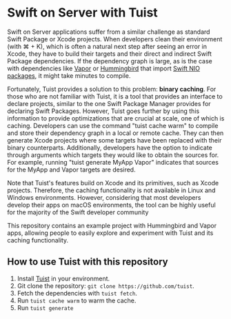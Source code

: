 # Swift on Server with Tuist

Swift on Server applications suffer from a similar challenge as standard Swift Package or Xcode projects. When developers clean their environment (with ⌘ + K), which is often a natural next step after seeing an error in Xcode, they have to build their targets and their direct and indirect Swift Package dependencies. If the dependency graph is large, as is the case with dependencies like [Vapor](https://vapor.codes) or [Hummingbird](https://github.com/hummingbird-project/hummingbird) that import [Swift NIO packages](https://github.com/apple/swift-nio), it might take minutes to compile.

Fortunately, Tuist provides a solution to this problem: **binary caching**. For those who are not familiar with Tuist, it is a tool that provides an interface to declare projects, similar to the one Swift Package Manager provides for declaring Swift Packages. However, Tuist goes further by using this information to provide optimizations that are crucial at scale, one of which is caching. Developers can use the command "tuist cache warm" to compile and store their dependency graph in a local or remote cache. They can then generate Xcode projects where some targets have been replaced with their binary counterparts. Additionally, developers have the option to indicate through arguments which targets they would like to obtain the sources for. For example, running "tuist generate MyApp Vapor" indicates that sources for the MyApp and Vapor targets are desired.

Note that Tuist's features build on Xcode and its primitives, such as Xcode projects. Therefore, the caching functionality is not available in Linux and Windows environments. However, considering that most developers develop their apps on macOS environments, the tool can be highly useful for the majority of the Swift developer community

This repository contains an example project with Hummingbird and Vapor apps, allowing people to easily explore and experiment with Tuist and its caching functionality.

## How to use Tuist with this repository

1. Install [Tuist](https://github.com/tuist/tuist) in your environment.
1. Git clone the repository: `git clone https://github.com/tuist`.
2. Fetch the dependencies with `tuist fetch`.
3. Run `tuist cache warm` to warm the cache.
4. Run `tuist generate`